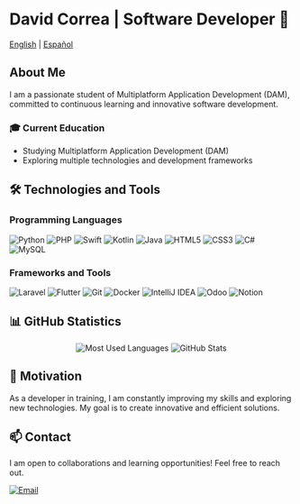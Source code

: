 # David Correa | Software Developer 🚀

[English](README.md) | [Español](README-es.md)

## About Me

I am a passionate student of Multiplatform Application Development (DAM), committed to continuous learning and innovative software development.

### 🎓 Current Education
- Studying Multiplatform Application Development (DAM)
- Exploring multiple technologies and development frameworks

## 🛠️ Technologies and Tools

### Programming Languages
![Python](https://img.shields.io/badge/Python-3776AB.svg?logo=python&logoColor=white)
![PHP](https://img.shields.io/badge/PHP-777BB4.svg?logo=php&logoColor=white)
![Swift](https://img.shields.io/badge/Swift-FA7343.svg?logo=swift&logoColor=white)
![Kotlin](https://img.shields.io/badge/Kotlin-0095D5.svg?logo=kotlin&logoColor=white)
![Java](https://img.shields.io/badge/Java-ED8B00.svg?logo=java&logoColor=white)
![HTML5](https://img.shields.io/badge/HTML-E34F26.svg?logo=html5&logoColor=white)
![CSS3](https://img.shields.io/badge/CSS-1572B6.svg?logo=css3&logoColor=white)
![C#](https://img.shields.io/badge/C%23-239120.svg?logo=c-sharp&logoColor=white)
![MySQL](https://img.shields.io/badge/MySQL-4479A1.svg?logo=mysql&logoColor=white) 


### Frameworks and Tools
![Laravel](https://img.shields.io/badge/Laravel-FF2D20.svg?logo=laravel&logoColor=white) 
![Flutter](https://img.shields.io/badge/Flutter-02569B.svg?logo=flutter&logoColor=white) 
![Git](https://img.shields.io/badge/Git-F05032.svg?logo=git&logoColor=white) 
![Docker](https://img.shields.io/badge/Docker-2496ED.svg?logo=docker&logoColor=white) 
![IntelliJ IDEA](https://img.shields.io/badge/IntelliJ_IDEA-000000.svg?logo=intellij-idea&logoColor=white)
![Odoo](https://img.shields.io/badge/Odoo-512B58.svg?logo=odoo&logoColor=white)
![Notion](https://img.shields.io/badge/Notion-000000.svg?logo=notion&logoColor=white)


## 📊 GitHub Statistics

<div align="center">
  <img src="https://github-readme-stats.vercel.app/api/top-langs?username=XCDavidXD2&show_icons=true&theme=dark&locale=en&layout=compact" alt="Most Used Languages"/>
  <img src="https://github-readme-stats.vercel.app/api?username=XCDavidXD2&show_icons=true&theme=dark&locale=en" alt="GitHub Stats"/>
</div>

## 🌟 Motivation

As a developer in training, I am constantly improving my skills and exploring new technologies. My goal is to create innovative and efficient solutions.

## 📫 Contact

I am open to collaborations and learning opportunities! Feel free to reach out.

[![Email](https://img.shields.io/badge/Email-D14836?logo=gmail&logoColor=white)](mailto:xcdavidxd16@gmail.com)


